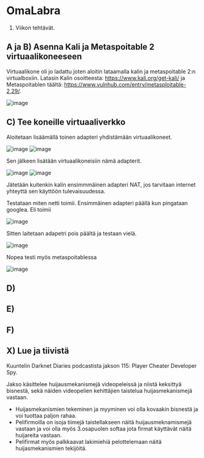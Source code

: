 # OmaLabra

1. Viikon tehtävät.

## A ja B) Asenna Kali ja Metaspoitable 2 virtuaalikoneeseen

Virtuaalikone oli jo ladattu joten aloitin lataamalla kalin ja metaspoitable 2:n virtualboxiin. Latasin Kalin osoitteesta: https://www.kali.org/get-kali/ ja Metaspoitablen täältä: https://www.vulnhub.com/entry/metasploitable-2,29/.

![image](https://user-images.githubusercontent.com/105639463/229292673-d9dbedb8-9f1e-4a25-a8da-3c1684946eef.png)


## C) Tee koneille virtuaaliverkko

Aloitetaan lisäämällä toinen adapteri yhdistämään virtuaalikoneet.

![image](https://user-images.githubusercontent.com/105639463/229293443-c050e4c8-bfda-4bf2-8503-0a7294068ea4.png)
![image](https://user-images.githubusercontent.com/105639463/229293477-492299d9-30b5-4b26-b4fd-d24801a3ff70.png)

Sen jälkeen lisätään virtuaalikoneisiin nämä adapterit.

![image](https://user-images.githubusercontent.com/105639463/229293591-9d6c4047-438d-4d01-998d-d5c9e1053aef.png)
![image](https://user-images.githubusercontent.com/105639463/229293615-3342daa6-f3fc-4550-b626-3da44e8ea09b.png)

Jätetään kuitenkin kalin ensimmmäinen adapteri NAT, jos tarvitaan internet yhteyttä sen käyttöön tulevaisuudessa.

Testataan miten netti toimii.
Ensimmäinen adapteri päällä kun pingataan googlea. Eli toimii

![image](https://user-images.githubusercontent.com/105639463/229294191-b7fa2f06-6a98-44e8-aabb-15405b8cac9a.png)

Sitten laitetaan adapetri pois päältä ja testaan vielä.

![image](https://user-images.githubusercontent.com/105639463/229294279-d95a46eb-7465-48bf-85ff-59d6c064e371.png)

Nopea testi myös metaspoitablessa

![image](https://user-images.githubusercontent.com/105639463/229294784-60d935b3-258f-47ca-996b-bc904239de18.png)


## D) 

## E)

## F)

## X) Lue ja tiivistä

Kuuntelin Darknet Diaries podcastista jakson 115: Player Cheater Developer Spy. 

Jakso käsittelee huijausmekanismejä videopeleissä ja niistä keksittyä bisnestä, sekä näiden videopelien kehittäjien taistelua huijasmekanismejä vastaan.

- Huijasmekanismien tekeminen ja myyminen voi olla kovaakin bisnestä ja voi tuottaa paljon rahaa.
- Pelifirmoilla on isoja tiimejä taistellakseen näitä huijausmeknamismejä vastaan ja voi olla myös 3.osapuolen softaa jota firmat käyttävät näitä huijareita vastaan.
- Pelifirmat myös palkkaavat lakimiehiä pelottelemaan näitä huijasmekanismien tekijöitä. 
